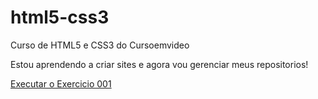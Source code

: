 # html5-css3
 Curso de HTML5 e CSS3 do Cursoemvideo

Estou aprendendo a criar sites e agora vou gerenciar meus repositorios!

<a href="https://gabriellssouza.github.io/html5-css3/Exercicios/ex002/index.html">Executar o Exercicio 001</a>